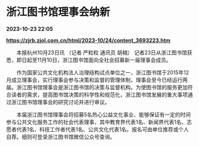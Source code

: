# 浙江图书馆理事会纳新

**2023-10-23 22:05**

**https://zjrb.zjol.com.cn/html/2023-10/24/content_3693223.htm**

　　本报杭州10月23日讯 （记者 严粒粒 通讯员 胡楠） 记者23日从浙江图书馆获悉，即日起至11月10日，浙江图书馆面向全社会招募新一届理事会成员。

　　作为国家公共文化机构法人治理结构试点单位之一，浙江图书馆于2015年12月成立理事会，实行理事会参与决策和监督的管理体制，理事会至今已经运行两届。浙江图书馆理事会是浙江图书馆的决策与监督机构。为使图书馆的服务更加符合读者的需求，提高图书馆决策的科学性和规范化，浙江图书馆发展的重大事项通过浙江图书馆理事会的研究讨论并进行审议。

　　本届浙江图书馆理事会将招募5名热心公益文化事业、能够保证有一定的时间参与公共文化服务工作的社会代表理事，其中教育界代表1名、新闻界代表1名、志愿者代表1名、科技工作者代表1名、公共文化代表1名。报名可由单位推荐或个人自荐。细则可登录浙江图书馆微信公众号查询。
